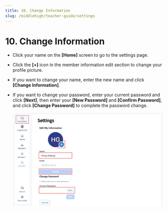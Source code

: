 ```yaml
---
title: 10. Change Information
slug: /middlehigh/teacher-guide/settings
---
```


# 10. Change Information

- Click your name on the **\[Home]** screen to go to the settings page.
- Click the **\[+]** icon in the member information edit section to change your profile picture.
- If you want to change your name, enter the new name and click **\[Change Information]**.
- If you want to change your password, enter your current password and click **\[Next]**, then enter your **\[New Password]** and **\[Confirm Password]**, and click **\[Change Password]** to complete the password change.

  ![](/img/en_teacher/en_teacher_2-10.jpg)
